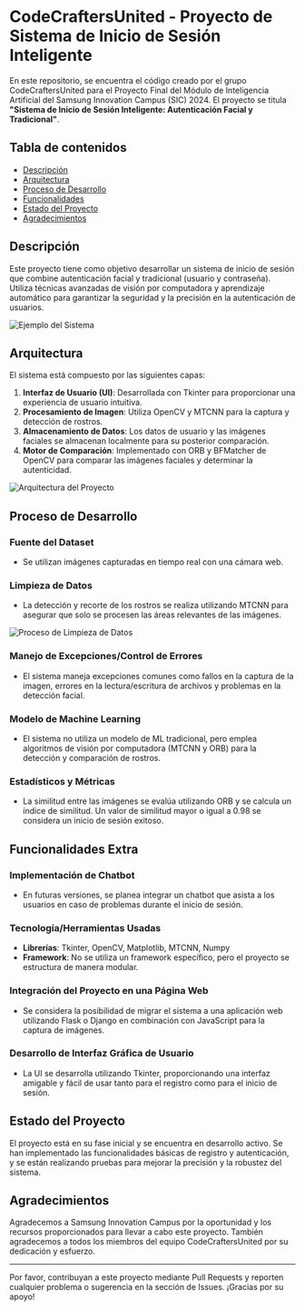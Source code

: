 # CodeCraftersUnited - Proyecto de Sistema de Inicio de Sesión Inteligente

En este repositorio, se encuentra el código creado por el grupo CodeCraftersUnited para el Proyecto Final del Módulo de Inteligencia Artificial del Samsung Innovation Campus (SIC) 2024. El proyecto se titula **"Sistema de Inicio de Sesión Inteligente: Autenticación Facial y Tradicional"**.

## Tabla de contenidos
- [Descripción](#descripción)
- [Arquitectura](#arquitectura)
- [Proceso de Desarrollo](#proceso-de-desarrollo)
- [Funcionalidades](#funcionalidades)
- [Estado del Proyecto](#estado-del-proyecto)
- [Agradecimientos](#agradecimientos)

## Descripción
Este proyecto tiene como objetivo desarrollar un sistema de inicio de sesión que combine autenticación facial y tradicional (usuario y contraseña). Utiliza técnicas avanzadas de visión por computadora y aprendizaje automático para garantizar la seguridad y la precisión en la autenticación de usuarios.

![Ejemplo del Sistema](path_to_image_or_gif) 

## Arquitectura
El sistema está compuesto por las siguientes capas:

1. **Interfaz de Usuario (UI)**: Desarrollada con Tkinter para proporcionar una experiencia de usuario intuitiva.
2. **Procesamiento de Imagen**: Utiliza OpenCV y MTCNN para la captura y detección de rostros.
3. **Almacenamiento de Datos**: Los datos de usuario y las imágenes faciales se almacenan localmente para su posterior comparación.
4. **Motor de Comparación**: Implementado con ORB y BFMatcher de OpenCV para comparar las imágenes faciales y determinar la autenticidad.

![Arquitectura del Proyecto](path_to_architecture_image)

## Proceso de Desarrollo
### Fuente del Dataset
- Se utilizan imágenes capturadas en tiempo real con una cámara web.

### Limpieza de Datos
- La detección y recorte de los rostros se realiza utilizando MTCNN para asegurar que solo se procesen las áreas relevantes de las imágenes.

![Proceso de Limpieza de Datos](path_to_data_cleaning_image)

### Manejo de Excepciones/Control de Errores
- El sistema maneja excepciones comunes como fallos en la captura de la imagen, errores en la lectura/escritura de archivos y problemas en la detección facial.

### Modelo de Machine Learning
- El sistema no utiliza un modelo de ML tradicional, pero emplea algoritmos de visión por computadora (MTCNN y ORB) para la detección y comparación de rostros.

### Estadísticos y Métricas
- La similitud entre las imágenes se evalúa utilizando ORB y se calcula un índice de similitud. Un valor de similitud mayor o igual a 0.98 se considera un inicio de sesión exitoso.

## Funcionalidades Extra
### Implementación de Chatbot
- En futuras versiones, se planea integrar un chatbot que asista a los usuarios en caso de problemas durante el inicio de sesión.

### Tecnología/Herramientas Usadas
- **Librerías**: Tkinter, OpenCV, Matplotlib, MTCNN, Numpy
- **Framework**: No se utiliza un framework específico, pero el proyecto se estructura de manera modular.

### Integración del Proyecto en una Página Web
- Se considera la posibilidad de migrar el sistema a una aplicación web utilizando Flask o Django en combinación con JavaScript para la captura de imágenes.

### Desarrollo de Interfaz Gráfica de Usuario
- La UI se desarrolla utilizando Tkinter, proporcionando una interfaz amigable y fácil de usar tanto para el registro como para el inicio de sesión.

## Estado del Proyecto
El proyecto está en su fase inicial y se encuentra en desarrollo activo. Se han implementado las funcionalidades básicas de registro y autenticación, y se están realizando pruebas para mejorar la precisión y la robustez del sistema.

## Agradecimientos
Agradecemos a Samsung Innovation Campus por la oportunidad y los recursos proporcionados para llevar a cabo este proyecto. También agradecemos a todos los miembros del equipo CodeCraftersUnited por su dedicación y esfuerzo.

---

Por favor, contribuyan a este proyecto mediante Pull Requests y reporten cualquier problema o sugerencia en la sección de Issues. ¡Gracias por su apoyo!
